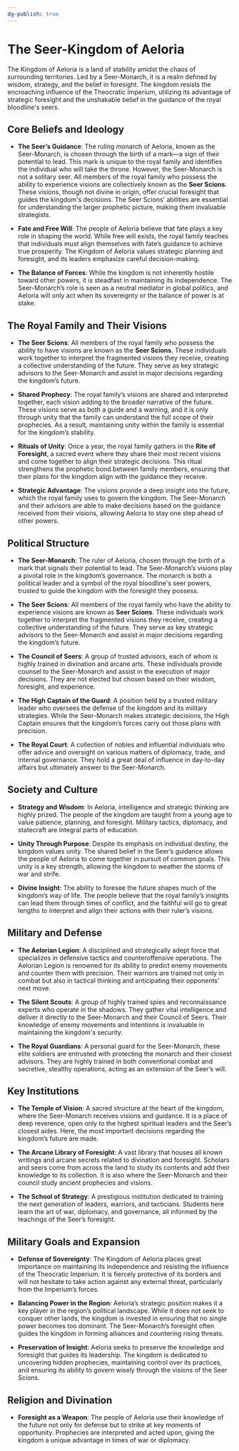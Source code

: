 ```yaml
---
dg-publish: true
---
```

# The Seer-Kingdom of Aeloria

The Kingdom of Aeloria is a land of stability amidst the chaos of surrounding territories. Led by a Seer-Monarch, it is a realm defined by wisdom, strategy, and the belief in foresight. The kingdom resists the encroaching influence of the Theocratic Imperium, utilizing its advantage of strategic foresight and the unshakable belief in the guidance of the royal bloodline's seers.

## Core Beliefs and Ideology

- **The Seer’s Guidance**: The ruling monarch of Aeloria, known as the Seer-Monarch, is chosen through the birth of a mark—a sign of their potential to lead. This mark is unique to the royal family and identifies the individual who will take the throne. However, the Seer-Monarch is not a solitary seer. All members of the royal family who possess the ability to experience visions are collectively known as the **Seer Scions**. These visions, though not divine in origin, offer crucial foresight that guides the kingdom's decisions. The Seer Scions’ abilities are essential for understanding the larger prophetic picture, making them invaluable strategists.

- **Fate and Free Will**: The people of Aeloria believe that fate plays a key role in shaping the world. While free will exists, the royal family teaches that individuals must align themselves with fate’s guidance to achieve true prosperity. The Kingdom of Aeloria values strategic planning and foresight, and its leaders emphasize careful decision-making.

- **The Balance of Forces**: While the kingdom is not inherently hostile toward other powers, it is steadfast in maintaining its independence. The Seer-Monarch’s role is seen as a neutral mediator in global politics, and Aeloria will only act when its sovereignty or the balance of power is at stake.

## The Royal Family and Their Visions

- **The Seer Scions**: All members of the royal family who possess the ability to have visions are known as the **Seer Scions**. These individuals work together to interpret the fragmented visions they receive, creating a collective understanding of the future. They serve as key strategic advisors to the Seer-Monarch and assist in major decisions regarding the kingdom’s future.

- **Shared Prophecy**: The royal family’s visions are shared and interpreted together, each vision adding to the broader narrative of the future. These visions serve as both a guide and a warning, and it is only through unity that the family can understand the full scope of their prophecies. As a result, maintaining unity within the family is essential for the kingdom’s stability.

- **Rituals of Unity**: Once a year, the royal family gathers in the **Rite of Foresight**, a sacred event where they share their most recent visions and come together to align their strategic decisions. This ritual strengthens the prophetic bond between family members, ensuring that their plans for the kingdom align with the guidance they receive.

- **Strategic Advantage**: The visions provide a deep insight into the future, which the royal family uses to govern the kingdom. The Seer-Monarch and their advisors are able to make decisions based on the guidance received from their visions, allowing Aeloria to stay one step ahead of other powers.

## Political Structure

- **The Seer-Monarch**: The ruler of Aeloria, chosen through the birth of a mark that signals their potential to lead. The Seer-Monarch’s visions play a pivotal role in the kingdom’s governance. The monarch is both a political leader and a symbol of the royal bloodline's seer powers, trusted to guide the kingdom with the foresight they possess.

- **The Seer Scions**: All members of the royal family who have the ability to experience visions are known as **Seer Scions**. These individuals work together to interpret the fragmented visions they receive, creating a collective understanding of the future. They serve as key strategic advisors to the Seer-Monarch and assist in major decisions regarding the kingdom’s future.

- **The Council of Seers**: A group of trusted advisors, each of whom is highly trained in divination and arcane arts. These individuals provide counsel to the Seer-Monarch and assist in the execution of major decisions. They are not elected but chosen based on their wisdom, foresight, and experience.

- **The High Captain of the Guard**: A position held by a trusted military leader who oversees the defense of the kingdom and its military strategies. While the Seer-Monarch makes strategic decisions, the High Captain ensures that the kingdom’s forces carry out those plans with precision.

- **The Royal Court**: A collection of nobles and influential individuals who offer advice and oversight on various matters of diplomacy, trade, and internal governance. They hold a great deal of influence in day-to-day affairs but ultimately answer to the Seer-Monarch.

## Society and Culture

- **Strategy and Wisdom**: In Aeloria, intelligence and strategic thinking are highly prized. The people of the kingdom are taught from a young age to value patience, planning, and foresight. Military tactics, diplomacy, and statecraft are integral parts of education.

- **Unity Through Purpose**: Despite its emphasis on individual destiny, the kingdom values unity. The shared belief in the Seer’s guidance allows the people of Aeloria to come together in pursuit of common goals. This unity is a key strength, allowing the kingdom to weather the storms of war and strife.

- **Divine Insight**: The ability to foresee the future shapes much of the kingdom’s way of life. The people believe that the royal family’s insights can lead them through times of conflict, and the faithful will go to great lengths to interpret and align their actions with their ruler’s visions.

## Military and Defense

- **The Aelorian Legion**: A disciplined and strategically adept force that specializes in defensive tactics and counteroffensive operations. The Aelorian Legion is renowned for its ability to predict enemy movements and counter them with precision. Their warriors are trained not only in combat but also in tactical thinking and anticipating their opponents’ next move.

- **The Silent Scouts**: A group of highly trained spies and reconnaissance experts who operate in the shadows. They gather vital intelligence and deliver it directly to the Seer-Monarch and their Council of Seers. Their knowledge of enemy movements and intentions is invaluable in maintaining the kingdom's security.

- **The Royal Guardians**: A personal guard for the Seer-Monarch, these elite soldiers are entrusted with protecting the monarch and their closest advisors. They are highly trained in both conventional combat and secretive, stealthy operations, acting as an extension of the Seer’s will.

## Key Institutions

- **The Temple of Vision**: A sacred structure at the heart of the kingdom, where the Seer-Monarch receives visions and guidance. It is a place of deep reverence, open only to the highest spiritual leaders and the Seer’s closest aides. Here, the most important decisions regarding the kingdom’s future are made.

- **The Arcane Library of Foresight**: A vast library that houses all known writings and arcane secrets related to divination and foresight. Scholars and seers come from across the land to study its contents and add their knowledge to its collection. It is also where the Seer-Monarch and their council study ancient prophecies and visions.

- **The School of Strategy**: A prestigious institution dedicated to training the next generation of leaders, warriors, and tacticians. Students here learn the art of war, diplomacy, and governance, all informed by the teachings of the Seer’s foresight.

## Military Goals and Expansion

- **Defense of Sovereignty**: The Kingdom of Aeloria places great importance on maintaining its independence and resisting the influence of the Theocratic Imperium. It is fiercely protective of its borders and will not hesitate to take action against any external threat, particularly from the Imperium’s forces.

- **Balancing Power in the Region**: Aeloria’s strategic position makes it a key player in the region’s political landscape. While it does not seek to conquer other lands, the kingdom is invested in ensuring that no single power becomes too dominant. The Seer-Monarch’s foresight often guides the kingdom in forming alliances and countering rising threats.

- **Preservation of Insight**: Aeloria seeks to preserve the knowledge and foresight that guides its leadership. The kingdom is dedicated to uncovering hidden prophecies, maintaining control over its practices, and ensuring its ability to govern wisely through the visions of the Seer Scions.

## Religion and Divination

- **Foresight as a Weapon**: The people of Aeloria use their knowledge of the future not only for defense but to strike at key moments of opportunity. Prophecies are interpreted and acted upon, giving the kingdom a unique advantage in times of war or diplomacy.
